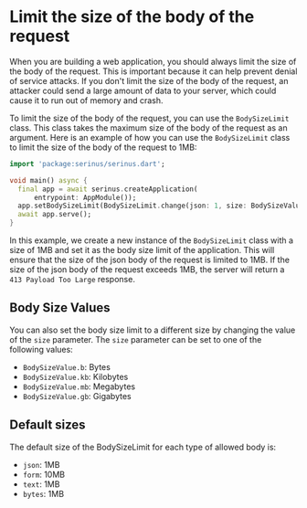 # Limit the size of the body of the request

When you are building a web application, you should always limit the size of the body of the request. This is important because it can help prevent denial of service attacks. If you don't limit the size of the body of the request, an attacker could send a large amount of data to your server, which could cause it to run out of memory and crash.

To limit the size of the body of the request, you can use the `BodySizeLimit` class. This class takes the maximum size of the body of the request as an argument. Here is an example of how you can use the `BodySizeLimit` class to limit the size of the body of the request to 1MB:

```dart
import 'package:serinus/serinus.dart';

void main() async {
  final app = await serinus.createApplication(
      entrypoint: AppModule());
  app.setBodySizeLimit(BodySizeLimit.change(json: 1, size: BodySizeValue.mb));
  await app.serve();
}
```

In this example, we create a new instance of the `BodySizeLimit` class with a size of 1MB and set it as the body size limit of the application. This will ensure that the size of the json body of the request is limited to 1MB. If the size of the json body of the request exceeds 1MB, the server will return a `413 Payload Too Large` response.

## Body Size Values

You can also set the body size limit to a different size by changing the value of the `size` parameter. The `size` parameter can be set to one of the following values:

- `BodySizeValue.b`: Bytes
- `BodySizeValue.kb`: Kilobytes
- `BodySizeValue.mb`: Megabytes
- `BodySizeValue.gb`: Gigabytes

## Default sizes

The default size of the BodySizeLimit for each type of allowed body is:

- `json`: 1MB
- `form`: 10MB
- `text`: 1MB
- `bytes`: 1MB
